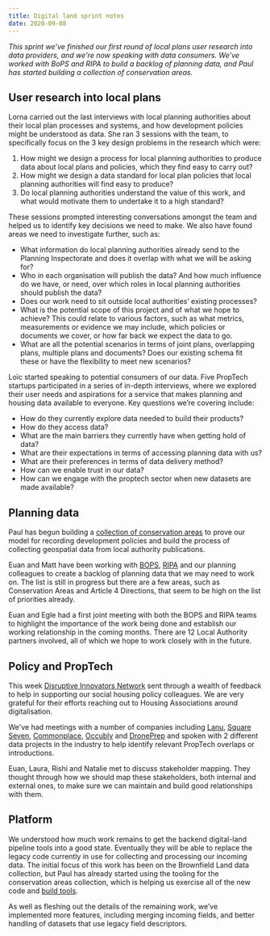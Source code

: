 ```yaml
---
title: Digital land sprint notes
date: 2020-09-08
---
```


_This sprint we’ve finished our first round of local plans user research into data providers, and we're now speaking with data consumers. We've worked with BoPS and RIPA to build a backlog of planning data, and Paul has started building a collection of conservation areas._

## User research into local plans

Lorna carried out the last interviews with local planning authorities about their local plan processes and systems, and how development policies might be understood as data. She ran 3 sessions with the team, to specifically focus on the 3 key design problems in the research which were:

1. How might we design a process for local planning authorities to produce data about local plans and policies, which they find easy to carry out?
2. How might we design a data standard for local plan policies that local planning authorities will find easy to produce?
3. Do local planning authorities understand the value of this work, and what would motivate them to undertake it to a high standard?

These sessions prompted interesting conversations amongst the team and helped us to identify key decisions we need to make. We also have found areas we need to investigate further, such as:

* What information do local planning authorities already send to the Planning Inspectorate and does it overlap with what we will be asking for?
* Who in each organisation will publish the data? And how much influence do we have, or need, over which roles in local planning authorities should publish the data?
* Does our work need to sit outside local authorities’ existing processes?
* What is the potential scope of this project and of what we hope to achieve? This could relate to various factors, such as what metrics, measurements or evidence we may include, which policies or documents we cover, or how far back we expect the data to go.
* What are all the potential scenarios in terms of joint plans, overlapping plans, multiple plans and documents? Does our existing schema fit these or have the flexibility to meet new scenarios?

Loïc started speaking to potential consumers of our data. Five PropTech startups participated in a series of in-depth interviews, where we explored their user needs and aspirations for a service that makes planning and housing data available to everyone.
Key questions we’re covering include:

* How do they currently explore data needed to build their products?
* How do they access data?
* What are the main barriers they currently have when getting hold of data?
* What are their expectations in terms of accessing planning data with us?
* What are their preferences in terms of data delivery method?
* How can we enable trust in our data?
* How can we engage with the proptech sector when new datasets are made available?

## Planning data 

Paul has begun building a [collection of conservation areas](https://github.com/digital-land/conservation-area-geography-collection) to prove our model for recording development policies and build the process of collecting geospatial data from local authority publications.
 
Euan and Matt have been working with [BOPS](https://bops.digital/), [RIPA](https://www.ripa.digital/) and our planning colleagues to create a backlog of planning data that we may need to work on. The list is still in progress but there are a few areas, such as Conservation Areas and Article 4 Directions, that seem to be high on the list of priorities already.

Euan and Egle had a first joint meeting with both the BOPS and RIPA teams to highlight the importance of the work being done and establish our working relationship in the coming months. There are 12 Local Authority partners involved, all of which we hope to work closely with in the future.

## Policy and PropTech

This week [Disruptive Innovators Network](https://disruptiveinnovatorsnetwork.co.uk/) sent through a wealth of feedback to help in supporting our social housing policy colleagues. We are very grateful for their efforts reaching out to Housing Associations around digitalisation.

We've had meetings with a number of companies including [Lanu](https://lanu.co.uk/), [Square Seven](https://www.square-seven.com/), [Commonplace](https://www.commonplace.is/), [Occubly](https://www.occubly.com/) and [DronePrep](https://droneprep.uk/) and spoken with 2 different data projects in the industry to help identify relevant PropTech overlaps or introductions.

Euan, Laura, Rishi and Natalie met to discuss stakeholder mapping. They thought through how we should map these stakeholders, both internal and external ones, to make sure we can maintain and build good relationships with them.

## Platform

We understood how much work remains to get the backend digital-land pipeline tools into a good state. Eventually they will be able to replace the legacy code currently in use for collecting and processing our incoming data. The initial focus of this work has been on the Brownfield Land data collection, but Paul has already started using the tooling for the conservation areas collection, which is helping us exercise all of the new code and [build tools](https://github.com/digital-land/makerules).

As well as fleshing out the details of the remaining work, we’ve implemented more features, including merging incoming fields, and better handling of datasets that use legacy field descriptors.
